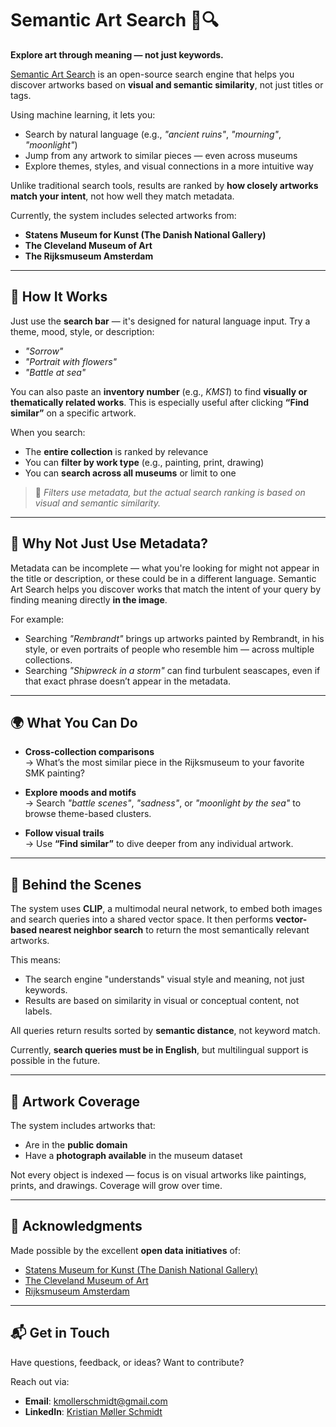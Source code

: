 # Semantic Art Search 🎨🔍

**Explore art through meaning — not just keywords.**

[Semantic Art Search](https://semantic-art-search.com) is an open-source search engine that helps you discover artworks based on **visual and semantic similarity**, not just titles or tags.

Using machine learning, it lets you:
- Search by natural language (e.g., *"ancient ruins"*, *"mourning"*, *"moonlight"*)
- Jump from any artwork to similar pieces — even across museums
- Explore themes, styles, and visual connections in a more intuitive way

Unlike traditional search tools, results are ranked by **how closely artworks match your intent**, not how well they match metadata.

Currently, the system includes selected artworks from:
- **Statens Museum for Kunst (The Danish National Gallery)**
- **The Cleveland Museum of Art**
- **The Rijksmuseum Amsterdam**

---

## 🔎 How It Works

Just use the **search bar** — it's designed for natural language input. Try a theme, mood, style, or description:
- *"Sorrow"*
- *"Portrait with flowers"*
- *"Battle at sea"*

You can also paste an **inventory number** (e.g., *KMS1*) to find **visually or thematically related works**. This is especially useful after clicking **“Find similar”** on a specific artwork.

When you search:
- The **entire collection** is ranked by relevance
- You can **filter by work type** (e.g., painting, print, drawing)
- You can **search across all museums** or limit to one

> 📝 *Filters use metadata, but the actual search ranking is based on visual and semantic similarity.*

---

## 🤔 Why Not Just Use Metadata?

Metadata can be incomplete — what you're looking for might not appear in the title or description, or these could be in a different language.
Semantic Art Search helps you discover works that match the intent of your query by finding meaning directly **in the image**. 

For example:
- Searching *"Rembrandt"* brings up artworks painted by Rembrandt, in his style, or even portraits of people who resemble him — across multiple collections.
- Searching *"Shipwreck in a storm"* can find turbulent seascapes, even if that exact phrase doesn’t appear in the metadata.

---

## 🌍 What You Can Do

- **Cross-collection comparisons**  
  → What’s the most similar piece in the Rijksmuseum to your favorite SMK painting?

- **Explore moods and motifs**  
  → Search *"battle scenes"*, *"sadness"*, or *"moonlight by the sea"* to browse theme-based clusters.

- **Follow visual trails**  
  → Use **“Find similar”** to dive deeper from any individual artwork.

---

## 🧠 Behind the Scenes

The system uses **CLIP**, a multimodal neural network, to embed both images and search queries into a shared vector space. It then performs **vector-based nearest neighbor search** to return the most semantically relevant artworks.

This means:
- The search engine "understands" visual style and meaning, not just keywords.
- Results are based on similarity in visual or conceptual content, not labels.

All queries return results sorted by **semantic distance**, not keyword match.

Currently, **search queries must be in English**, but multilingual support is possible in the future.

---

## 🎨 Artwork Coverage

The system includes artworks that:
- Are in the **public domain**
- Have a **photograph available** in the museum dataset

Not every object is indexed — focus is on visual artworks like paintings, prints, and drawings. Coverage will grow over time.

---

## 🙌 Acknowledgments

Made possible by the excellent **open data initiatives** of:

- [Statens Museum for Kunst (The Danish National Gallery)](https://open.smk.dk)
- [The Cleveland Museum of Art](https://www.clevelandart.org)
- [Rijksmuseum Amsterdam](https://www.rijksmuseum.nl/en/collection)

---

## 📬 Get in Touch

Have questions, feedback, or ideas? Want to contribute?

Reach out via:
- **Email**: [kmollerschmidt@gmail.com](mailto:kmollerschmidt@gmail.com)  
- **LinkedIn**: [Kristian Møller Schmidt](https://www.linkedin.com/in/kristian-m%C3%B8ller-schmidt-516b9170/)
